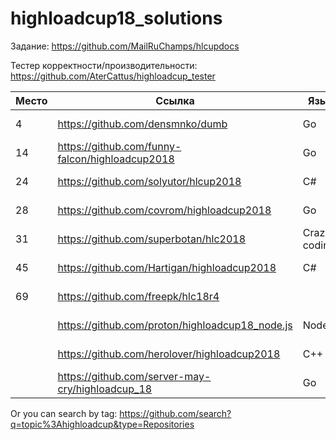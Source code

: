 # highloadcup18_solutions

Задание: https://github.com/MailRuChamps/hlcupdocs

Тестер корректности/производительности: https://github.com/AterCattus/highloadcup_tester

| Место  | Ссылка | Язык | Время | Имя |
| ------------- | ------------- | ------------- | ------------- | ------------- |
| 4 | https://github.com/densmnko/dumb | Go | 36.79507 | Den Semenenko |
| 14 | https://github.com/funny-falcon/highloadcup2018 | Go | 107.2777 | Юрий Соколов |
| 24 | https://github.com/solyutor/hlcup2018 | C# | 287.86844 | Jury Soldatenkov |
| 28 | https://github.com/covrom/highloadcup2018 | Go | 410.52697 | Роман Цованян |
| 31 | https://github.com/superbotan/hlc2018 | Crazy coding | 552.34482 | Илья Щербина |
| 45 | https://github.com/Hartigan/highloadcup2018 | C# | 34632.96135 | Анатолий Сафонов |
| 69 | https://github.com/freepk/hlc18r4 |  | 89691.79303 | Pablo Escobar |
|  | https://github.com/proton/highloadcup18_node.js | Node.js |  | Peter Savichev |
|  | https://github.com/herolover/highloadcup2018 | C++ |  | Anton Zhvakin |
|  | https://github.com/server-may-cry/highloadcup_18 | Go |  | Sergei Opletaev |

Or you can search by tag: https://github.com/search?q=topic%3Ahighloadcup&type=Repositories
